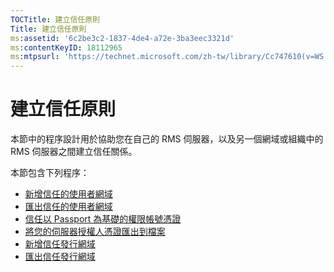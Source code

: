 ```yaml
---
TOCTitle: 建立信任原則
Title: 建立信任原則
ms:assetid: '6c2be3c2-1837-4de4-a72e-3ba3eec3321d'
ms:contentKeyID: 18112965
ms:mtpsurl: 'https://technet.microsoft.com/zh-tw/library/Cc747610(v=WS.10)'
---
```


建立信任原則
============

本節中的程序設計用於協助您在自己的 RMS 伺服器，以及另一個網域或組織中的 RMS 伺服器之間建立信任關係。

本節包含下列程序：

-   [新增信任的使用者網域](https://technet.microsoft.com/ed672e58-6272-4ac0-a434-d1d938037e93)
-   [匯出信任的使用者網域](https://technet.microsoft.com/40281ba3-2674-43ca-aa6d-1deb9302eb0e)
-   [信任以 Passport 為基礎的權限帳號憑證](https://technet.microsoft.com/c096fa36-c40d-4b28-843c-e9cbbe8eef70)
-   [將您的伺服器授權人憑證匯出到檔案](https://technet.microsoft.com/d683a629-71b3-4b11-932b-4ab0317334af)
-   [新增信任發行網域](https://technet.microsoft.com/731416d8-ddf4-4d4a-9f1a-bbd1ea48fe3c)
-   [匯出信任發行網域](https://technet.microsoft.com/3fb138dd-e324-43f8-97e0-da0027a036a3)
